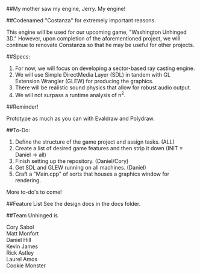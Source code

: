 ##My mother saw my engine, Jerry. My engine!

##Codenamed "Costanza" for extremely important reasons.

This engine will be used for our upcoming game, "Washington Unhinged 3D." However, upon completion of the aforementioned project, we will continue to renovate Constanza so that he may be useful for other projects.

##Specs:

1. For now, we will focus on developing a sector-based ray casting engine.
2. We will use Simple DirectMedia Layer (SDL) in tandem with GL Extension Wrangler (GLEW) for producing the graphics.
3. There will be realistic sound physics that allow for robust audio output.
4. We will not surpass a runtime analysis of n<sup>2</sup>.

##Reminder!

Prototype as much as you can with Evaldraw and Polydraw.

##To-Do:

1. Define the structure of the game project and assign tasks. (ALL)
2. Create a list of desired game features and then strip it down (INIT = Daniel -> all)
3. Finish setting up the repository. (Daniel/Cory)
4. Get SDL and GLEW running on all machines. (Daniel)
5. Craft a "Main.cpp" of sorts that houses a graphics window for rendering.

More to-do's to come!

##Feature List
See the design docs in the docs folder.

##Team Unhinged is

Cory Sabol<br/>
Matt Monfort<br/>
Daniel Hill<br/>
Kevin James<br/>
Rick Astley<br/>
Laurel Amos<br/>
Cookie Monster
